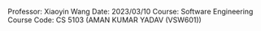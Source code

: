 Professor: Xiaoyin Wang
Date: 2023/03/10
Course: Software Engineering
Course Code: CS 5103
(AMAN KUMAR YADAV (VSW601))


